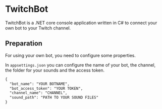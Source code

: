 # TwitchBot
TwitchBot is a .NET core console application written in C# to connect your own bot to your Twitch channel.

## Preparation
For using your own bot, you need to configure some properties.

In `appsettings.json` you can configure the name of your bot, the channel, the folder for your sounds and the access token.
```html
{
  "bot_name": "YOUR BOTNAME",
  "bot_access_token": "YOUR TOKEN",
  "channel_name": "CHANNEL",
  "sound_path": "PATH TO YOUR SOUND FILES"
}
```
